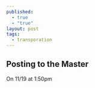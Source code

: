 ```yaml
---
published: 
  - true
  - "true"
layout: post
tags: 
  - transporation
---
```


## Posting to the Master

On 11/19 at 1:50pm